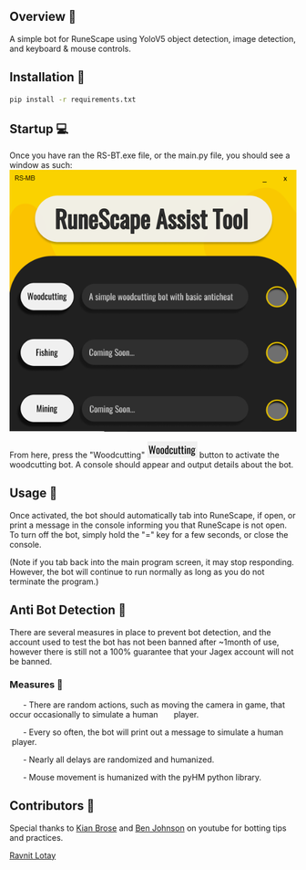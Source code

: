 ## Overview :crystal_ball:
A simple bot for RuneScape using YoloV5 object detection, image detection, and keyboard & mouse controls. 

## Installation :electric_plug:

```bash
pip install -r requirements.txt
```

## Startup :computer:

Once you have ran the RS-BT.exe file, or the main.py file, you should see a window as such:
![Main Window](images/program.PNG "Main Window")

From here, press the "Woodcutting" 
    ![WoodCutting](images/img2.png "Woodcutting") 
button to activate the woodcutting bot. A console should appear and output details about the bot.

## Usage :book:
    
Once activated, the bot should automatically tab into RuneScape, if open, or print a message in the console informing you that RuneScape is not open. To turn off the bot, simply hold the "=" key for a few seconds, or close the console.

(Note if you tab back into the main program screen, it may stop responding. However, the bot will continue to run normally as long as you do not terminate the program.)

## Anti Bot Detection :robot:
There are several measures in place to prevent bot detection, and the account used to test the bot has not been banned after ~1month of use, however there is still not a 100% guarantee that your Jagex account will not be banned.

### Measures :page_facing_up:
&nbsp;&nbsp;&nbsp;&nbsp;&nbsp;&nbsp;- There are random actions, such as moving the camera in game, that occur occasionally to simulate a human &nbsp;&nbsp;&nbsp;&nbsp;&nbsp;&nbsp;player.
 
&nbsp;&nbsp;&nbsp;&nbsp;&nbsp;&nbsp;- Every so often, the bot will print out a message to simulate a human &nbsp;player.

&nbsp;&nbsp;&nbsp;&nbsp;&nbsp;&nbsp;- Nearly all delays are randomized and humanized.

&nbsp;&nbsp;&nbsp;&nbsp;&nbsp;&nbsp;- Mouse movement is humanized with the pyHM python library.

## Contributors :busts_in_silhouette:
Special thanks to [Kian Brose](https://www.youtube.com/channel/UC1AgWV7PLk_uVDkh35VVf9w) and [Ben Johnson](https://www.youtube.com/channel/UCD8vb6Bi7_K_78nItq5YITA) on youtube for botting tips and practices.

[Ravnit Lotay](https://github.com/Ravnit202)

